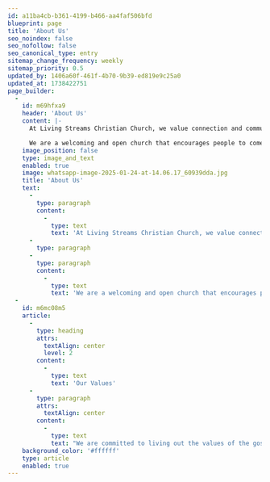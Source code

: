 ```yaml
---
id: a11ba4cb-b361-4199-b466-aa4faf506bfd
blueprint: page
title: 'About Us'
seo_noindex: false
seo_nofollow: false
seo_canonical_type: entry
sitemap_change_frequency: weekly
sitemap_priority: 0.5
updated_by: 1406a60f-461f-4b70-9b39-ed819e9c25a0
updated_at: 1738422751
page_builder:
  -
    id: m69hfxa9
    header: 'About Us'
    content: |-
      At Living Streams Christian Church, we value connection and community. Our teachings are built around connecting people to each other and to God.

      We are a welcoming and open church that encourages people to come and share in the love of Jesus. Come join our community and grow in your faith alongside others who have the same beliefs and values.
    image_position: false
    type: image_and_text
    enabled: true
    image: whatsapp-image-2025-01-24-at-14.06.17_60939dda.jpg
    title: 'About Us'
    text:
      -
        type: paragraph
        content:
          -
            type: text
            text: 'At Living Streams Christian Church, we value connection and community. Our teachings are built around connecting people to each other and to God.'
      -
        type: paragraph
      -
        type: paragraph
        content:
          -
            type: text
            text: 'We are a welcoming and open church that encourages people to come and share in the love of Jesus. Come join our community and grow in your faith alongside others who have the same beliefs and values.'
  -
    id: m6mc08m5
    article:
      -
        type: heading
        attrs:
          textAlign: center
          level: 2
        content:
          -
            type: text
            text: 'Our Values'
      -
        type: paragraph
        attrs:
          textAlign: center
        content:
          -
            type: text
            text: "We are committed to living out the values of the gospel of Jesus Christ. Our mission is to love God, love others, and share the good news of Jesus Christ.\_"
    background_color: '#ffffff'
    type: article
    enabled: true
---
```

